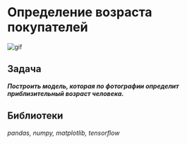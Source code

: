 # Определение возраста покупателей

![gif](https://i.gifer.com/embedded/download/w9.gif)

## Задача
***Построить модель, которая по фотографии определит приблизительный возраст человека.***

## Библиотеки
*pandas, numpy, matplotlib, tensorflow*
